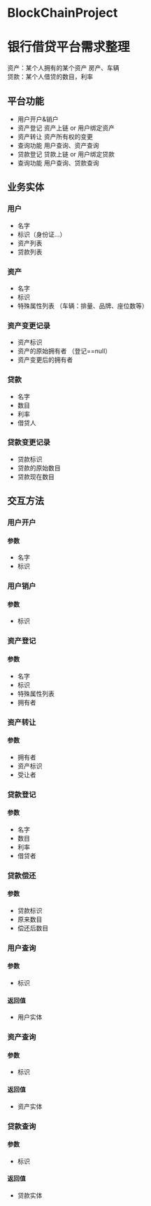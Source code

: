 # BlockChainProject
# 银行借贷平台需求整理
资产：某个人拥有的某个资产 房产、车辆 \
贷款：某个人借贷的数目，利率

## 平台功能
* 用户开户&销户
* 资产登记 资产上链 or 用户绑定资产
* 资产转让 资产所有权的变更
* 查询功能 用户查询、资产查询
* 贷款登记 贷款上链 or 用户绑定贷款
* 查询功能 用户查询、贷款查询


## 业务实体

### 用户
* 名字
* 标识（身份证...）
* 资产列表
* 贷款列表

### 资产
* 名字
* 标识
* 特殊属性列表 （车辆：排量、品牌、座位数等）

### 资产变更记录
* 资产标识
* 资产的原始拥有者 （登记==null）
* 资产变更后的拥有者

### 贷款
* 名字
* 数目
* 利率
* 借贷人

### 贷款变更记录
* 贷款标识
* 贷款的原始数目
* 贷款现在数目

## 交互方法

### 用户开户

#### 参数
* 名字
* 标识

### 用户销户

#### 参数
* 标识

### 资产登记

#### 参数
* 名字
* 标识
* 特殊属性列表
* 拥有者

### 资产转让

#### 参数
* 拥有者
* 资产标识
* 受让者

### 贷款登记

#### 参数
* 名字
* 数目
* 利率
* 借贷者

### 贷款偿还

#### 参数
* 贷款标识
* 原来数目
* 偿还后数目

### 用户查询

#### 参数
* 标识

#### 返回值
* 用户实体

### 资产查询

#### 参数
* 标识

#### 返回值
* 资产实体

### 贷款查询

#### 参数
* 标识

#### 返回值
* 贷款实体
